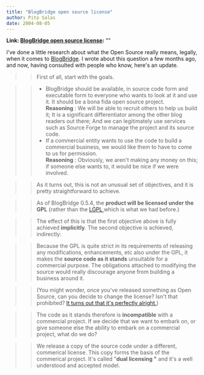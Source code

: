 ```yaml
---
title: "BlogBridge open source license"
author: Pito Salas
date: 2004-08-05
---
```


**Link: [BlogBridge open source license](None):** ""

I've done a little research about what the Open Source really means, legally,
when it comes to [BlogBridge](<http://www.blogbridge.com>). I wrote about this
question a few months ago, and now, having consulted with people who know,
here's an update.

>>

>> First of all, start with the goals.

>>

>>   * BlogBridge should be available, in source code form and executable form
to everyone who wants to look at it and use it. It should be a bona fida open
source project.  
> **Reasoning** : We will be able to recruit others to help us build it; It is
> a significant differentiator among the other blog readers out there; And we
> can legitimately use services such as Source Forge to manage the project and
> its source code.
>>   * If a commercial entity wants to use the code to build a commercial
business, we would like them to have to come to us for permission.  
> **Reasoning** : Obviously, we aren't making any money on this; if someone
> else wants to, it would be nice if we were involved.

>>

>> As it turns out, this is not an unusual set of objectives, and it is pretty
straightforward to achieve.

>>

>> As of BlogBridge 0.5.4, the **product will be licensed under the GPL**
(rather than the [LGPL ](<http://www.gnu.org/copyleft/lesser.html>)which is
what we had before.)

>>

>> The effect of this is that the first objective above is fully achieved
**implicitly**. The second objective is achieved, indirectly:

>>

>> Because the GPL is quite strict in its requirements of releasing any
modifications, enhancements, etc also under the GPL, it makes the **source
code as it stands** unsuitable for a commercial purpose. The obligations
attached to modifying the source would really discourage anyone from building
a business around it.

>>

>> (You might wonder, once you've released something as Open Source, can you
decide to change the license? Isn't that prohibited? [It turns out that it's
perfectly alright.](</weblogs/archives/000471.html>))

>>

>> The code as it stands therefore is **incompatible** with a commercial
project. If we decide that we want to embark on, or give someone else the
ability to embark on a commercial project, what do we do?

>>

>> We release a copy of the source code under a different, commerical license.
This copy forms the basis of the commerical project. It's called "**dual
licensing "** and it's a well understood and accepted model.



